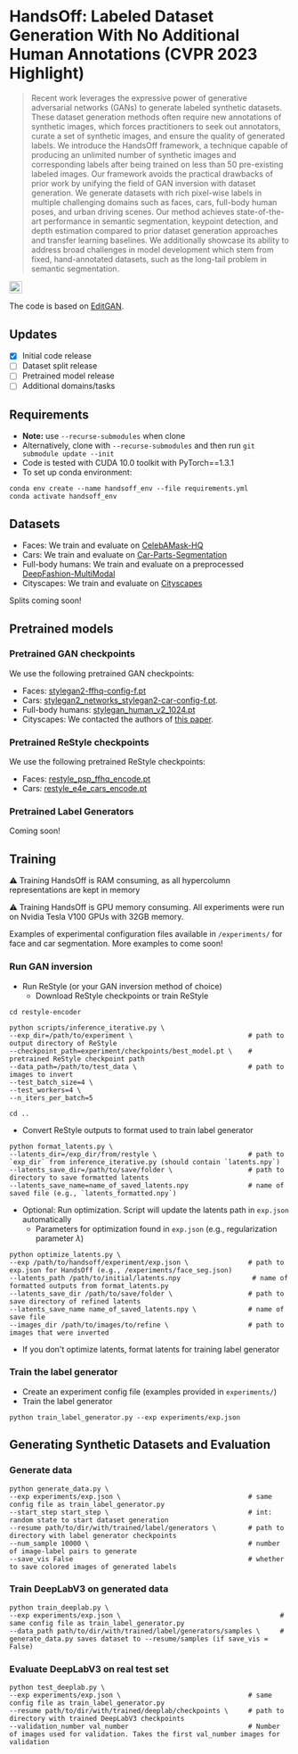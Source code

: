 # HandsOff: Labeled Dataset Generation With No Additional Human Annotations (CVPR 2023 Highlight)
> Recent work leverages the expressive power of generative adversarial networks (GANs) to generate labeled synthetic datasets. These dataset generation methods often require new annotations of synthetic images, which forces practitioners to seek out annotators, curate a set of synthetic images, and ensure the quality of generated labels. We introduce the HandsOff framework, a technique capable of producing an unlimited number of synthetic images and corresponding labels after being trained on less than 50 pre-existing labeled images. Our framework avoids the practical drawbacks of prior work by unifying the field of GAN inversion with dataset generation. We generate datasets with rich pixel-wise labels in multiple challenging domains such as faces, cars, full-body human poses, and urban driving scenes. Our method achieves state-of-the-art performance in semantic segmentation, keypoint detection, and depth estimation compared to prior dataset generation approaches and transfer learning baselines. We additionally showcase its ability to address broad challenges in model development which stem from fixed, hand-annotated datasets, such as the long-tail problem in semantic segmentation.

<a href="https://arxiv.org/abs/2212.12645"><img src="https://img.shields.io/badge/arXiv-2212.12645-b31b1b.svg" height=22.5></a>

The code is based on [EditGAN](https://github.com/nv-tlabs/editGAN_release).

## Updates
- [x] Initial code release
- [ ] Dataset split release
- [ ] Pretrained model release
- [ ] Additional domains/tasks

## Requirements
- **Note:** use `--recurse-submodules` when clone
- Alternatively, clone with `--recurse-submodules` and then run `git submodule update --init`
- Code is tested with CUDA 10.0 toolkit with PyTorch==1.3.1
- To set up conda environment:
```
conda env create --name handsoff_env --file requirements.yml
conda activate handsoff_env
```

## Datasets
- Faces: We train and evaluate on [CelebAMask-HQ](https://github.com/switchablenorms/CelebAMask-HQ)
- Cars: We train and evaluate on [Car-Parts-Segmentation](https://github.com/dsmlr/Car-Parts-Segmentation)
- Full-body humans: We train and evaluate on a preprocessed [DeepFashion-MultiModal](https://github.com/yumingj/DeepFashion-MultiModal)
- Cityscapes: We train and evaluate on [Cityscapes](https://www.cityscapes-dataset.com)

Splits coming soon!

## Pretrained models
### Pretrained GAN checkpoints
We use the following pretrained GAN checkpoints:
- Faces: [stylegan2-ffhq-config-f.pt](https://drive.google.com/file/d/1igxv6ZP4TFGe_392B-qnSqXnglTKH5yo/view?usp=share_link)
- Cars: [stylegan2_networks_stylegan2-car-config-f.pt](https://drive.google.com/file/d/1i-39ztut-VdUVUiFuUrwdsItR--HF81w/view?usp=share_link).
- Full-body humans: [stylegan_human_v2_1024.pt](https://drive.google.com/file/d/1FlAb1rYa0r_--Zj_ML8e6shmaF28hQb5/view?usp=sharing)
- Cityscapes: We contacted the authors of [this paper](https://openaccess.thecvf.com/content/ICCV2021/papers/Gadde_Detail_Me_More_Improving_GANs_Photo-Realism_of_Complex_Scenes_ICCV_2021_paper.pdf).

### Pretrained ReStyle checkpoints
We use the following pretrained ReStyle checkpoints:
- Faces: [restyle_psp_ffhq_encode.pt](https://drive.google.com/file/d/1sw6I2lRIB0MpuJkpc8F5BJiSZrc0hjfE/view?usp=sharing)
- Cars: [restyle_e4e_cars_encode.pt](https://drive.google.com/file/d/1e2oXVeBPXMQoUoC_4TNwAWpOPpSEhE_e/view?usp=sharing)

### Pretrained Label Generators
Coming soon!

## Training
:warning: Training HandsOff is RAM consuming, as all hypercolumn representations are kept in memory

:warning: Training HandsOff is GPU memory consuming. All experiments were run on Nvidia Tesla V100 GPUs with 32GB memory.

Examples of experimental configuration files available in `/experiments/` for face and car segmentation. More examples to come soon!

### Run GAN inversion
- Run ReStyle (or your GAN inversion method of choice)
    - Download ReStyle checkpoints or train ReStyle
```
cd restyle-encoder

python scripts/inference_iterative.py \
--exp_dir=/path/to/experiment \                             # path to output directory of ReStyle
--checkpoint_path=experiment/checkpoints/best_model.pt \    # pretrained ReStyle checkpoint path
--data_path=/path/to/test_data \                            # path to images to invert
--test_batch_size=4 \                                   
--test_workers=4 \
--n_iters_per_batch=5

cd ..
```
- Convert ReStyle outputs to format used to train label generator
```
python format_latents.py \
--latents_dir=/exp_dir/from/restyle \                       # path to `exp_dir` from inference_iterative.py (should contain `latents.npy`)
--latents_save_dir=/path/to/save/folder \                   # path to directory to save formatted latents
--latents_save_name=name_of_saved_latents.npy               # name of saved file (e.g., `latents_formatted.npy`)
```

- Optional: Run optimization. Script will update the latents path in `exp.json` automatically
    - Parameters for optimization found in `exp.json` (e.g., regularization parameter $\lambda$)
```
python optimize_latents.py \
--exp /path/to/handsoff/experiment/exp.json \               # path to exp.json for HandsOff (e.g., /experiments/face_seg.json)
--latents_path /path/to/initial/latents.npy                  # name of formatted outputs from format_latents.py
--latents_save_dir /path/to/save/folder \                   # path to save directory of refined latents
--latents_save_name name_of_saved_latents.npy \             # name of save file
--images_dir /path/to/images/to/refine \                    # path to images that were inverted
``` 
- If you don't optimize latents, format latents for training label generator

### Train the label generator
- Create an experiment config file (examples provided in `experiments/`)
- Train the label generator
```
python train_label_generator.py --exp experiments/exp.json 
```

## Generating Synthetic Datasets and Evaluation
### Generate data
```
python generate_data.py \                                   
--exp experiments/exp.json \                                # same config file as train_label_generator.py
--start_step start_step \                                   # int: random state to start dataset generation     
--resume path/to/dir/with/trained/label/generators \        # path to directory with label generator checkpoints 
--num_sample 10000 \                                        # number of image-label pairs to generate
--save_vis False                                            # whether to save colored images of generated labels
```

### Train DeepLabV3 on generated data
```
python train_deeplab.py \
--exp experiments/exp.json \                                        # same config file as train_label_generator.py
--data_path path/to/dir/with/trained/label/generators/samples \     # generate_data.py saves dataset to --resume/samples (if save_vis = False)
```

### Evaluate DeepLabV3 on real test set
```
python test_deeplab.py \
--exp experiments/exp.json \                                # same config file as train_label_generator.py
--resume path/to/dir/with/trained/deeplab/checkpoints \     # path to directory with trained DeepLabV3 checkpoints 
--validation_number val_number                              # Number of images used for validation. Takes the first val_number images for validation
```
